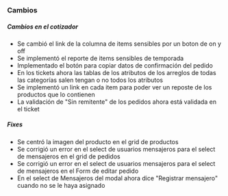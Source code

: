 <h3>Cambios</h3>
<h5>Cambios en el cotizador</h5>
<ul>
    <li>Se cambió el link de la columna de items sensibles por un boton de on y off</li>
    <li>Se implementó el reporte de items sensibles de temporada</li>
    <li>Implementado el botón para copiar datos de confirmación del pedido</li>
    <li>En los tickets ahora las tablas de los atributos de los arreglos de todas las categorías salen tengan o no todos los atributos</li>
    <li>Se implementó un link en cada item para poder ver un reposte de los productos que lo contienen</li>
    <li>La validación de "Sin remitente" de los pedidos ahora está validada en el ticket</li>
</ul>

<h5>Fixes</h5>
<ul>
    <li>Se centró la imagen del producto en el grid de productos</li>
    <li>Se corrigió un error en el select de usuarios mensajeros para el select de mensajeros en el grid de pedidos</li>
    <li>Se corrigió un error en el select de usuarios mensajeros para el select de mensajeros en el Form de editar pedido</li>
    <li>En el select de Mensajeros del modal ahora dice "Registrar mensajero" cuando no se le haya asignado</li>
</ul>